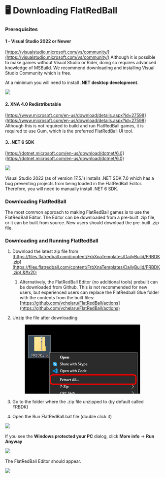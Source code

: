 # 🖥 Downloading FlatRedBall

### Prerequisites

#### 1 - Visual Studio 2022 or Newer

[https://visualstudio.microsoft.com/vs/community/](https://visualstudio.microsoft.com/vs/community/) Although it is possible to make games without Visual Studio or Rider, doing so requires advanced knowledge of MSBuild. We recommend downloading and installing Visual Studio Community which is free.

At a minimum you will need to install **.NET desktop development**.

![](media/2021-08-img\_610caaac075b7.png)

#### 2. XNA 4.0 Redistributable

[https://www.microsoft.com/en-us/download/details.aspx?id=27598](https://www.microsoft.com/en-us/download/details.aspx?id=27598) Although this is not required to build and run FlatRedBall games, it is required to use Gum, which is the preferred FlatRedBall UI tool.

#### 3. .NET 6 SDK

[https://dotnet.microsoft.com/en-us/download/dotnet/6.0](https://dotnet.microsoft.com/en-us/download/dotnet/6.0)

![](media/2023-03-img\_6415bcb385f79.png)

Visual Studio 2022 (as of version 17.5.1) installs .NET SDK 7.0 which has a bug preventing projects from being loaded in the FlatRedBall Editor. Therefore, you will need to manually install .NET 6 SDK.

### Downloading FlatRedBall

The most common approach to making FlatRedBall games is to use the FlatRedBall Editor. The Editor can be downloaded from a pre-built .zip file, or it can be built from source. New users should download the pre-built .zip file.

### Downloading and Running FlatRedBall

1. Download the latest zip file from [https://files.flatredball.com/content/FrbXnaTemplates/DailyBuild/FRBDK.zip](https://files.flatredball.com/content/FrbXnaTemplates/DailyBuild/FRBDK.zip).&#x20;
   1. Alternatively, the FlatRedBall Editor (no additional tools) prebuilt can be downloaded from Github. This is not recommended for new users, but experienced users can replace the FlatRedball Glue folder with the contents from the built files: [https://github.com/vchelaru/FlatRedBall/actions](https://github.com/vchelaru/FlatRedBall/actions)
2.  Unzip the file after downloading

    <figure><img src=".gitbook/assets/image (5) (1).png" alt=""><figcaption></figcaption></figure>
3. Go to the folder where the .zip file unzipped to (by default called FRBDK)
4. Open the Run FlatRedBall.bat file (double click it)

![](media/2023-07-img\_64b932f820fb5.png)

If you see the **Windows protected your PC** dialog, click **More info** -> **Run Anyway**

![](media/2023-07-img\_64b938bddd912.png)

The FlatRedBall Editor should appear.

![](media/2022-12-img\_639d07e85b8d9.png)
